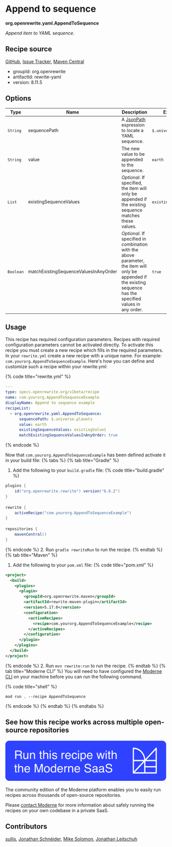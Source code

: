 # Append to sequence

**org.openrewrite.yaml.AppendToSequence**

_Append item to YAML sequence._

## Recipe source

[GitHub](https://github.com/openrewrite/rewrite/blob/main/rewrite-yaml/src/main/java/org/openrewrite/yaml/AppendToSequence.java), [Issue Tracker](https://github.com/openrewrite/rewrite/issues), [Maven Central](https://central.sonatype.com/artifact/org.openrewrite/rewrite-yaml/8.11.5/jar)

* groupId: org.openrewrite
* artifactId: rewrite-yaml
* version: 8.11.5

## Options

| Type | Name | Description | Example |
| -- | -- | -- | -- |
| `String` | sequencePath | A [JsonPath](https://github.com/json-path/JsonPath) expression to locate a YAML sequence. | `$.universe.planets` |
| `String` | value | The new value to be appended to the sequence. | `earth` |
| `List` | existingSequenceValues | *Optional*. If specified, the item will only be appended if the existing sequence matches these values. | `existingValue1` |
| `Boolean` | matchExistingSequenceValuesInAnyOrder | *Optional*. If specified in combination with the above parameter, the item will only be appended if the existing sequence has the specified values in any order. | `true` |


## Usage

This recipe has required configuration parameters. Recipes with required configuration parameters cannot be activated directly. To activate this recipe you must create a new recipe which fills in the required parameters. In your `rewrite.yml` create a new recipe with a unique name. For example: `com.yourorg.AppendToSequenceExample`.
Here's how you can define and customize such a recipe within your rewrite.yml:

{% code title="rewrite.yml" %}
```yaml
---
type: specs.openrewrite.org/v1beta/recipe
name: com.yourorg.AppendToSequenceExample
displayName: Append to sequence example
recipeList:
  - org.openrewrite.yaml.AppendToSequence:
      sequencePath: $.universe.planets
      value: earth
      existingSequenceValues: existingValue1
      matchExistingSequenceValuesInAnyOrder: true
```
{% endcode %}

Now that `com.yourorg.AppendToSequenceExample` has been defined activate it in your build file:
{% tabs %}
{% tab title="Gradle" %}
1. Add the following to your `build.gradle` file:
{% code title="build.gradle" %}
```groovy
plugins {
    id("org.openrewrite.rewrite") version("6.6.2")
}

rewrite {
    activeRecipe("com.yourorg.AppendToSequenceExample")
}

repositories {
    mavenCentral()
}
```
{% endcode %}
2. Run `gradle rewriteRun` to run the recipe.
{% endtab %}
{% tab title="Maven" %}
1. Add the following to your `pom.xml` file:
{% code title="pom.xml" %}
```xml
<project>
  <build>
    <plugins>
      <plugin>
        <groupId>org.openrewrite.maven</groupId>
        <artifactId>rewrite-maven-plugin</artifactId>
        <version>5.17.0</version>
        <configuration>
          <activeRecipes>
            <recipe>com.yourorg.AppendToSequenceExample</recipe>
          </activeRecipes>
        </configuration>
      </plugin>
    </plugins>
  </build>
</project>
```
{% endcode %}
2. Run `mvn rewrite:run` to run the recipe.
{% endtab %}
{% tab title="Moderne CLI" %}
You will need to have configured the [Moderne CLI](https://docs.moderne.io/moderne-cli/cli-intro) on your machine before you can run the following command.

{% code title="shell" %}
```shell
mod run . --recipe AppendToSequence
```
{% endcode %}
{% endtab %}
{% endtabs %}

## See how this recipe works across multiple open-source repositories

[![Moderne Link Image](/.gitbook/assets/ModerneRecipeButton.png)](https://app.moderne.io/recipes/org.openrewrite.yaml.AppendToSequence)

The community edition of the Moderne platform enables you to easily run recipes across thousands of open-source repositories.

Please [contact Moderne](https://moderne.io/product) for more information about safely running the recipes on your own codebase in a private SaaS.

## Contributors
[sullis](mailto:github@seansullivan.com), [Jonathan Schnéider](mailto:jkschneider@gmail.com), [Mike Solomon](mailto:mike@moderne.io), [Jonathan Leitschuh](mailto:jonathan.leitschuh@gmail.com)

